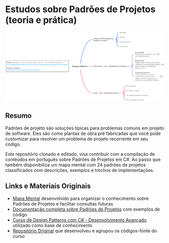 # Estudos sobre Padrões de Projetos (teoria e prática)
![Mapa mental sobre Padrões de Projetos](https://github.com/felipemarchi/design-patterns-cs/blob/master/img/snapshot.png "Mapa mental sobre Padrões de Projetos")

## Resumo
Padrões de projeto são soluções típicas para problemas comuns em projeto de software. Eles são como plantas de obra pré fabricadas que você pode customizar para resolver um problema de projeto recorrente em seu código.

Este repositório clonado e editado, visa contribuir com a compilação de conteúdos em português sobre Padrões de Projetos em C#. Ao passo que também disponibiliza um mapa mental com 24 padrões de projetos classificados com descrições, exemplos e trechos de implementações.

## Links e Materiais Originais
- [Mapa Mental](http://mm.tt/map/2275343653) desenvolvido para organizar o conhecimento sobre Padrões de Projetos e facilitar consultas futuras
- [Documentação completa sobre Padrões de Projetos](https://refactoring.guru/pt-br/design-patterns) com exemplos de código
- [Curso de Design Patterns com C# - Desenvolvimento Avançado](https://www.udemy.com/course/curso-de-design-patterns-com-c-desenvolvimento-avancado/) utilizado como base de conhecimento
- [Repositório Original](https://github.com/LucasCancio/design-patterns) que desenvolveu e agrupou os códigos-fonte do curso
